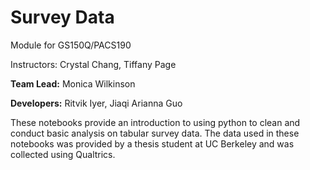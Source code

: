 # Survey Data
Module for GS150Q/PACS190

Instructors: Crystal Chang, Tiffany Page

**Team Lead:** Monica Wilkinson

**Developers:** Ritvik Iyer, Jiaqi Arianna Guo

These notebooks provide an introduction to using python to clean and conduct basic analysis on tabular survey data. The data used in these notebooks was provided by a thesis student at UC Berkeley and was collected using Qualtrics.

